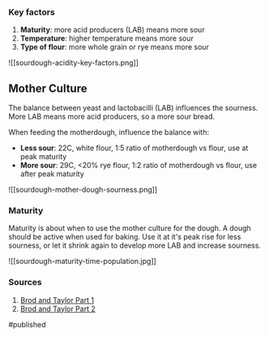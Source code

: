 ### Key factors
1. **Maturity**: more acid producers (LAB) means more sour
2. **Temperature**: higher temperature means more sour
3. **Type of flour**: more whole grain or rye means more sour

![[sourdough-acidity-key-factors.png]]

## Mother Culture
The balance between yeast and lactobacilli (LAB) influences the sourness. More LAB means more acid producers, so a more sour bread.

When feeding the motherdough, influence the balance with: 
* **Less sour**: 22C, white flour, 1:5 ratio of motherdough vs flour, use at peak maturity
* **More sour**: 29C, <20% rye flour, 1:2 ratio of motherdough vs flour, use after peak maturity

![[sourdough-mother-dough-sourness.png]]

### Maturity
Maturity is about when to use the mother culture for the dough. A dough should be active when used for baking. Use it at it's peak rise for less sourness, or let it shrink again to develop more LAB and increase sourness.

![[sourdough-maturity-time-population.jpg]]

### Sources
1. [Brod and Taylor Part 1](https://brodandtaylor.com/blogs/recipes/make-sourdough-more-sour)
2. [Brod and Taylor Part 2](https://brodandtaylor.com/blogs/recipes/make-sourdough-more-or-less-sour-part-2)

#published 